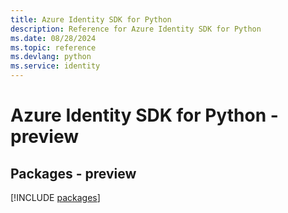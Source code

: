 ```yaml
---
title: Azure Identity SDK for Python
description: Reference for Azure Identity SDK for Python
ms.date: 08/28/2024
ms.topic: reference
ms.devlang: python
ms.service: identity
---
```

# Azure Identity SDK for Python - preview
## Packages - preview
[!INCLUDE [packages](identity-index.md)]